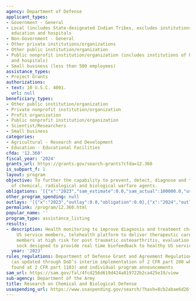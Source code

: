 ```yaml
---
agency: Department of Defense
applicant_types:
- Government - General
- Local (includes State-designated Indian Tribes, excludes institutions of higher
  education and hospitals
- Non-Government - General
- Other private institutions/organizations
- Other public institution/organization
- Public nonprofit institution/organization (includes institutions of higher education
  and hospitals)
- Small business (less than 500 employees)
assistance_types:
- Project Grants
authorizations:
- text: 10 U.S.C. 4001.
  url: null
beneficiary_types:
- Other public institution/organization
- Private nonprofit institution/organization
- Profit organization
- Public nonprofit institution/organization
- Scientist/Researchers
- Small business
categories:
- Agricultural - Research and Development
- Education - Educational Facilities
cfda: '12.360'
fiscal_year: '2024'
grants_url: https://grants.gov/search-grants?cfda=12.360
is_subpart_f: 1
layout: program
objective: To further the capability to prevent, detect, diagnose and treat the effects
  of chemical, radiological and biological warfare agents.
obligations: '[{"x":"2023","sam_estimate":0.0,"sam_actual":100000.0,"usa_spending_actual":-960463893.99},{"x":"2024","sam_estimate":0.0,"sam_actual":0.0,"usa_spending_actual":-128983497.97},{"x":"2025","sam_estimate":0.0,"sam_actual":0.0,"usa_spending_actual":0.0}]'
other_program_spending: null
outlays: '[{"x":"2023","outlay":0.0,"obligation":0.0},{"x":"2024","outlay":0.0,"obligation":0.0},{"x":"2025","outlay":0.0,"obligation":0.0}]'
permalink: /program/12.360.html
popular_name: ''
program_type: assistance_listing
results:
- description: Health monitoring to improve diagnosis and treatment chronic pain in
    US service members, telehealth platform to deliver therapeutic care for US service
    members at high risk for post traumatic osteoarthritis, evaluation of a running
    sock designed to provide real time biofeedback to healthy US service members.
  year: '2023'
rules_regulations: Department of Defense Grant and Agreement Regulations (DoDGARS)
  (as updated through DoD’s interim implementation of 2 CFR part 200 which can be
  found at 2 CFR part 1103) and individual program announcements
sam_url: https://sam.gov/fal/4fcd256d619d424a819722b2ca425e19/view
sub-agency: Department of the Army
title: Research on Chemical and Biological Defense
usaspending_url: https://www.usaspending.gov/search/?hash=8cb2abae6d26f89ab2e6e2a73cff8d39
---
```

